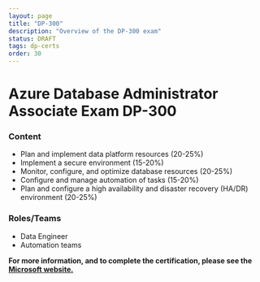 ```yaml
---
layout: page
title: "DP-300"
description: "Overview of the DP-300 exam"
status: DRAFT
tags: dp-certs
order: 30
---
```

# Azure Database Administrator Associate Exam DP-300
  
### Content
  
- Plan and implement data platform resources (20-25%)
- Implement a secure environment (15-20%)
- Monitor, configure, and optimize database resources (20-25%)
- Configure and manage automation of tasks (15-20%)
- Plan and configure a high availability and disaster recovery (HA/DR) environment (20-25%)
  
### Roles/Teams  
  
- Data Engineer
- Automation teams

**For more information, and to complete the certification, please see the [Microsoft website.][dp-300]**

[dp-300]: https://learn.microsoft.com/en-gb/credentials/certifications/exams/dp-300/